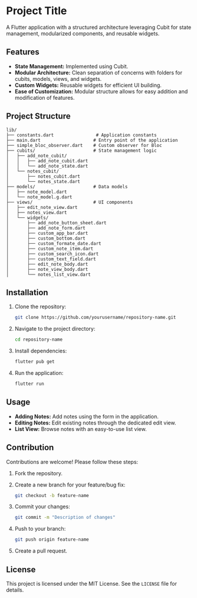 # Project Title

A Flutter application with a structured architecture leveraging Cubit for state management, modularized components, and reusable widgets.

## Features

- **State Management:** Implemented using Cubit.
- **Modular Architecture:** Clean separation of concerns with folders for cubits, models, views, and widgets.
- **Custom Widgets:** Reusable widgets for efficient UI building.
- **Ease of Customization:** Modular structure allows for easy addition and modification of features.

## Project Structure

```plaintext
lib/
├── constants.dart                # Application constants
├── main.dart                    # Entry point of the application
├── simple_bloc_observer.dart    # Custom observer for Bloc
├── cubits/                      # State management logic
│   ├── add_note_cubit/
│   │   ├── add_note_cubit.dart
│   │   └── add_note_state.dart
│   └── notes_cubit/
│       ├── notes_cubit.dart
│       └── notes_state.dart
├── models/                      # Data models
│   ├── note_model.dart
│   └── note_model.g.dart
├── views/                       # UI components
│   ├── edit_note_view.dart
│   ├── notes_view.dart
│   └── widgets/
│       ├── add_note_button_sheet.dart
│       ├── add_note_form.dart
│       ├── custom_app_bar.dart
│       ├── custom_bottom.dart
│       ├── custom_formate_date.dart
│       ├── custom_note_item.dart
│       ├── custom_search_icon.dart
│       ├── custom_text_field.dart
│       ├── edit_note_body.dart
│       ├── note_view_body.dart
│       └── notes_list_view.dart
```

## Installation

1. Clone the repository:

    ```bash
    git clone https://github.com/yourusername/repository-name.git
    ```

2. Navigate to the project directory:

    ```bash
    cd repository-name
    ```

3. Install dependencies:

    ```bash
    flutter pub get
    ```

4. Run the application:

    ```bash
    flutter run
    ```

## Usage

- **Adding Notes:** Add notes using the form in the application.
- **Editing Notes:** Edit existing notes through the dedicated edit view.
- **List View:** Browse notes with an easy-to-use list view.

## Contribution

Contributions are welcome! Please follow these steps:

1. Fork the repository.
2. Create a new branch for your feature/bug fix:

    ```bash
    git checkout -b feature-name
    ```

3. Commit your changes:

    ```bash
    git commit -m "Description of changes"
    ```

4. Push to your branch:

    ```bash
    git push origin feature-name
    ```

5. Create a pull request.

## License

This project is licensed under the MIT License. See the `LICENSE` file for details.
